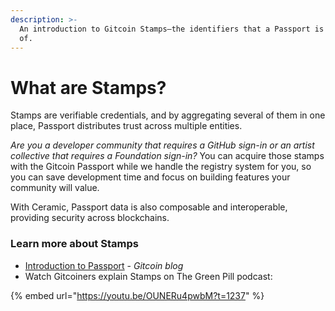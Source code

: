 ```yaml
---
description: >-
  An introduction to Gitcoin Stamps—the identifiers that a Passport is comprised
  of.
---
```


# What are Stamps?

Stamps are verifiable credentials, and by aggregating several of them in one place, Passport distributes trust across multiple entities.&#x20;

_Are you a developer community that requires a GitHub sign-in or an artist collective that requires a Foundation sign-in?_ You can acquire those stamps with the Gitcoin Passport while we handle the registry system for you, so you can save development time and focus on building features your community will value.

With Ceramic, Passport data is also composable and interoperable, providing security across blockchains.

### Learn more about Stamps

* [Introduction to Passport](https://gitcoin.co/blog/intro-to-passport) - _Gitcoin blog_
* Watch Gitcoiners explain Stamps on The Green Pill podcast:

{% embed url="https://youtu.be/OUNERu4pwbM?t=1237" %}
